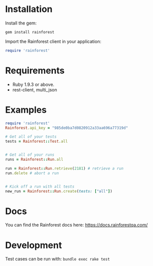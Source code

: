 # Installation

Install the gem:

```
gem install rainforest
```

Import the Rainforest client in your application:

```ruby
require 'rainforest'
```

# Requirements

* Ruby 1.9.3 or above.
* rest-client, multi_json


# Examples

```ruby
require 'rainforest'
Rainforest.api_key = "985de0ba7d0820912a33aa696a77319d"

# Get all of your tests
tests = Rainforest::Test.all


# Get all of your runs
runs = Rainforest::Run.all

run = Rainforest::Run.retrieve(2181) # retrieve a run
run.delete # abort a run


# Kick off a run with all tests
new_run = Rainforest::Run.create(tests: ["all"])
```

# Docs

You can find the Rainforest docs here: https://docs.rainforestqa.com/


# Development

Test cases can be run with: `bundle exec rake test`
